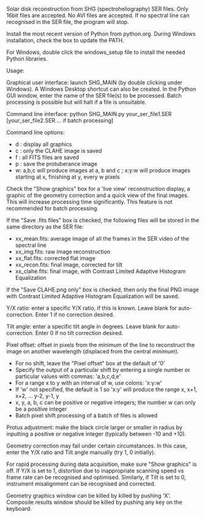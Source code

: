 Solar disk reconstruction from SHG (spectroheliography) SER files. Only 16bit files are accepted. No AVI files are accepted.
If no spectral line can recognised in the SER file, the program will stop.

Install the most recent version of Python from python.org. During Windows installation, check the box to update the PATH.

For Windows, double click the windows_setup file to install the needed Python libraries.

Usage:

Graphical user interface: launch SHG_MAIN (by double clicking under Windows). A Windows Desktop shortcut can also be created.
In the Python GUI window, enter the name of the SER file(s) to be processed. Batch processing is possible but will halt if a file is unsuitable.

Command line interface: python SHG_MAIN.py your_ser_file1.SER [your_ser_file2.SER ... if batch processing]

Command line options:
- d : display all graphics
- c : only the CLAHE image is saved
- f : all FITS files are saved
- p : save the protuberance image
- w: a,b,c will produce images at a, b and c ; x:y:w will produce images starting at x, finishing at y, every w pixels

Check the "Show graphics" box for a 'live view' reconstruction display, a graphic of the geometry correction and a quick view of the final images.
This will increase processing time significantly. This feature is not recommended for batch processing.

If the "Save .fits files" box is checked, the following files will be stored in the same directory as the SER file:

- xx_mean.fits: average image of all the frames in the SER video of the spectral line
- xx_img.fits: raw image reconstruction
- xx_flat.fits: corrected flat image
- xx_recon.fits: final image, corrected for tilt
- xx_clahe.fits: final image, with Contrast Limited Adaptive Histogram Equalization

If the "Save CLAHE.png only" box is checked, then only the final PNG image with Contrast Limited Adaptive Histogram Equalization will be saved.

Y/X ratio: enter a specific Y/X ratio, if this is known. Leave blank for auto-correction. Enter 1 if no correction desired.

Tilt angle: enter a specific tilt angle in degrees. Leave blank for auto-correction. Enter 0 if no tilt correction desired.

Pixel offset: offset in pixels from the minimum of the line to reconstruct the image on another wavelength (displaced from the central minimum).
- For no shift, leave the "Pixel offset" box at the default of '0'
- Specify the output of a particular shift by entering a single number or particular values with commas: 'a,b,c,d,e'
- For a range x to y with an interval of w, use colons: 'x:y:w'
- If 'w' not specified, the default is 1 so  'x:y' will produce the range x, x+1, x+2, ... y-2, y-1, y
- x, y, a, b, c can be positive or negative integers; the number w can only be a positive integer
- Batch pixel shift processing of a batch of files is allowed

Protus adjustment: make the black circle larger or smaller in radius by inputting a positive or negative integer (typically between -10 and +10).

Geometry correction may fail under certain circumstances. In this case, enter the Y/X ratio and Tilt angle manually (try 1, 0 initially).

For rapid processing during data acquisition, make sure "Show graphics" is off.
If Y/X is set to 1, distortion due to inappropriate scanning speed vs frame rate can be recognised and optimised.
Similarly, if Tilt is set to 0, instrument misalignment can be recognised and corrected.

Geometry graphics window can be killed by killed by pushing 'X'.
Composite results window should be killed by pushing any key on the keyboard.
